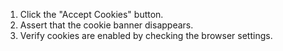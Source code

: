 1. Click the "Accept Cookies" button.
2. Assert that the cookie banner disappears.
3. Verify cookies are enabled by checking the browser settings.